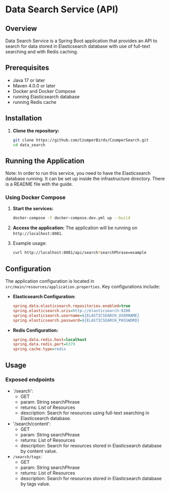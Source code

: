 # Data Search Service (API)

## Overview
Data Search Service is a Spring Boot application that provides an API to search for data stored in
Elasticsearch database with use of full-text searching and with Redis caching.

## Prerequisites
- Java 17 or later
- Maven 4.0.0 or later
- Docker and Docker Compose
- running Elasticsearch database
- running Redis cache

## Installation

1. **Clone the repository:**
   ```sh
   git clone https://github.com/CzumperBirds/CzumperSearch.git
   cd data_search
   ```

## Running the Application

Note: In order to run this service, you need to have the Elasticsearch database running.
It can be set up inside the infrastructure directory. There is a README file with the guide.

### Using Docker Compose

1. **Start the services:**
   ```sh
   docker-compose -f docker-compose.dev.yml up --build
   ```

2. **Access the application:**
   The application will be running on `http://localhost:8081`.

3. Example usage:
   ```sh
   curl http://localhost:8081/api/search?searchPhrase=example
   ```

## Configuration

The application configuration is located in `src/main/resources/application.properties`. Key configurations include:

- **Elasticsearch Configuration:**
  ```ini
  spring.data.elasticsearch.repositories.enabled=true
  spring.elasticsearch.uris=http://elasticsearch:9200
  spring.elasticsearch.username=${ELASTICSEARCH_USERNAME}
  spring.elasticsearch.password=${ELASTICSEARCH_PASSWORD}
  ```

- **Redis Configuration:**
  ```ini
  spring.data.redis.host=localhost
  spring.data.redis.port=6379
  spring.cache.type=redis
  ```

## Usage

### Exposed endpoints

- `/search':
    - GET
    - param: String searchPhrase
    - returns: List of Resources
    - description: Search for resources using full-text searching in Elasticsearch database.
- '/search/content':
    - GET
    - param: String searchPhrase
    - returns: List of Resources
    - description: Search for resources stored in Elasticsearch database by content value.
- `/search/tags`:
    - GET
    - param: String searchPhrase
    - returns: List of Resources
    - description: Search for resources stored in Elasticsearch database by tags value.

